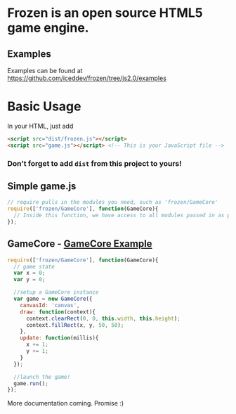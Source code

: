 Frozen is an open source HTML5 game engine.
===========================================

## Examples

Examples can be found at https://github.com/iceddev/frozen/tree/js2.0/examples

Basic Usage
===========

In your HTML, just add

```html
<script src="dist/frozen.js"></script>
<script src="game.js"></script> <!-- This is your JavaScript file -->
```

### Don't forget to add `dist` from this project to yours!

## Simple game.js

```javascript
// require pulls in the modules you need, such as 'frozen/GameCore'
require(['frozen/GameCore'], function(GameCore){
  // Inside this function, we have access to all modules passed in as parameters
});
```

## GameCore - [GameCore Example](https://github.com/iceddev/frozen/tree/js2.0/examples/animation)

```javascript
require(['frozen/GameCore'], function(GameCore){
  // game state
  var x = 0;
  var y = 0;

  //setup a GameCore instance
  var game = new GameCore({
    canvasId: 'canvas',
    draw: function(context){
      context.clearRect(0, 0, this.width, this.height);
      context.fillRect(x, y, 50, 50);
    },
    update: function(millis){
      x += 1;
      y += 1;
    }
  });

  //launch the game!
  game.run();
});
```








More documentation coming.  Promise :)